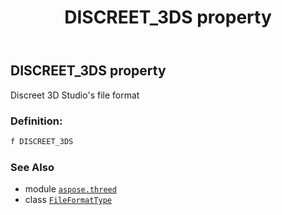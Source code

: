 ﻿---
title: DISCREET_3DS property
second_title: Aspose.3D for Python via .NET API References
description: 
type: docs
weight: 80
url: /python-net/aspose.threed/fileformattype/discreet_3ds/
is_root: false
---

## DISCREET_3DS property


Discreet 3D Studio's file format
### Definition:
```python
f DISCREET_3DS 
```

### See Also
* module [`aspose.threed`](../../)
* class [`FileFormatType`](/3d/python-net/aspose.threed/fileformattype)
